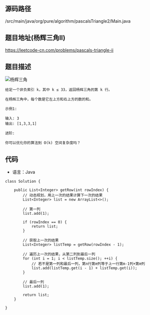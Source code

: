 ## 源码路径

/src/main/java/org/pure/algorithm/pascalsTriangle2/Main.java

## 题目地址(杨辉三角II)

https://leetcode-cn.com/problems/pascals-triangle-ii

## 题目描述

![杨辉三角](https://upload.wikimedia.org/wikipedia/commons/0/0d/PascalTriangleAnimated2.gif)

```
给定一个非负索引 k，其中 k ≤ 33，返回杨辉三角的第 k 行。

在杨辉三角中，每个数是它左上方和右上方的数的和。

示例1:

输入: 3
输出: [1,3,3,1]

进阶:

你可以优化你的算法到 O(k) 空间复杂度吗？
```

## 代码

- 语言：Java

```
class Solution {

    public List<Integer> getRow(int rowIndex) {
        // 动态规划，用上一次的结果计算下一次的结果
        List<Integer> list = new ArrayList<>();

        // 第一列
        list.add(1);

        if (rowIndex == 0) {
            return list;
        }

        // 获取上一次的结果
        List<Integer> listTemp = getRow(rowIndex - 1);

        // 遍历上一次的结果，从第二列到最后一列
        for (int i = 1; i < listTemp.size(); ++i) {
            // 若不是第一列和最后一列，第n行第m列等于上一行第m-1列+第m列
            list.add(listTemp.get(i - 1) + listTemp.get(i));
        }

        // 最后一列
        list.add(1);

        return list;
    }

}
```